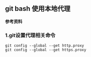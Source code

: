 ## git bash 使用本地代理

**参考资料**


### 1.git设置代理相关命令

```shell
git config --global --get http.proxy
git config --global --get https.proxy

```

